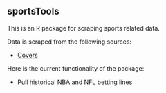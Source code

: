 ## sportsTools

This is an R package for scraping sports related data.

Data is scraped from the following sources:

- [Covers](http://www.covers.com/index.aspx)

Here is the current functionality of the package:

- Pull historical NBA and NFL betting lines